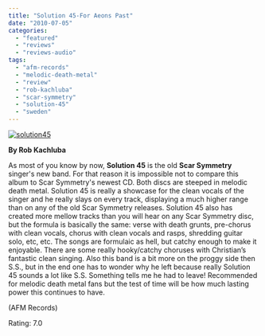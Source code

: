```yaml
---
title: "Solution 45-For Aeons Past"
date: "2010-07-05"
categories: 
  - "featured"
  - "reviews"
  - "reviews-audio"
tags: 
  - "afm-records"
  - "melodic-death-metal"
  - "review"
  - "rob-kachluba"
  - "scar-symmetry"
  - "solution-45"
  - "sweden"
---
```


[![solution45](http://www.hellbound.ca/wp-content/uploads/2010/07/solution45.jpg "solution45")](http://www.hellbound.ca/wp-content/uploads/2010/07/solution45.jpg)

**By Rob Kachluba**

As most of you know by now, **Solution 45** is the old **Scar Symmetry** singer's new band. For that reason it is impossible not to compare this album to Scar Symmetry's newest CD. Both discs are steeped in melodic death metal. Solution 45 is really a showcase for the clean vocals of the singer and he really slays on every track, displaying a much higher range than on any of the old Scar Symmetry releases. Solution 45 also has created more mellow tracks than you will hear on any Scar Symmetry disc, but the formula is basically the same: verse with death grunts, pre-chorus with clean vocals, chorus with clean vocals and rasps, shredding guitar solo, etc, etc. The songs are formulaic as hell, but catchy enough to make it enjoyable. There are some really hooky/catchy choruses with Christian’s fantastic clean singing. Also this band is a bit more on the proggy side then S.S., but in the end one has to wonder why he left because really Solution 45 sounds a lot like S.S. Something tells me he had to leave! Recommended for melodic death metal fans but the test of time will be how much lasting power this continues to have.

(AFM Records)

Rating: 7.0
